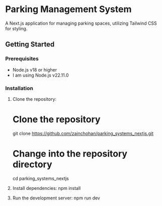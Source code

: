 # Parking Management System
A Next.js application for managing parking spaces, utilizing Tailwind CSS for styling.

## Getting Started

### Prerequisites

- Node.js v18 or higher
- I am using Node.js v22.11.0

### Installation

1. Clone the repository:
   # Clone the repository
    git clone https://github.com/zainchohan/parking_systems_nextjs.git

    # Change into the repository directory
    cd parking_systems_nextjs

2. Install dependencies:
    npm install
    
3. Run the development server:
    npm run dev
  